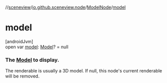 //[sceneview](../../../index.md)/[io.github.sceneview.node](../index.md)/[ModelNode](index.md)/[model](model.md)

# model

[androidJvm]\
open var [model](model.md): [Model](../../io.github.sceneview.model/index.md#1227607086%2FClasslikes%2F-1571379623)? = null

###  The [Model](../../io.github.sceneview.model/index.md#1227607086%2FClasslikes%2F-1571379623) to display.

The renderable is usually a 3D model. If null, this node's current renderable will be removed.
